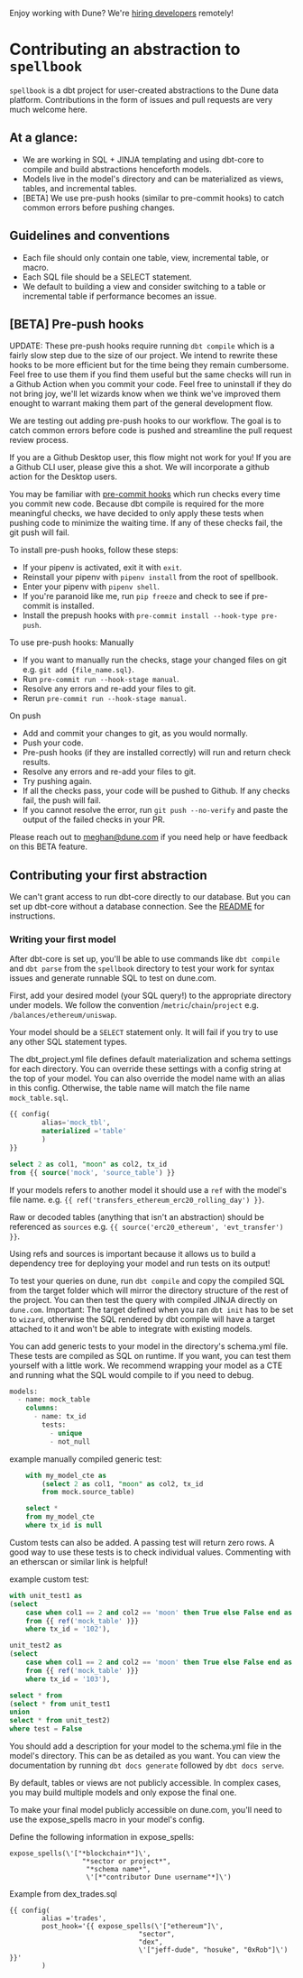 Enjoy working with Dune? We're [hiring developers](https://dune.com/careers) remotely!

# Contributing an abstraction to `spellbook`

`spellbook` is a dbt project for user-created abstractions to the Dune data platform. 
Contributions in the form of issues and pull requests are very much welcome here.

## At a glance:
- We are working in SQL + JINJA templating and using dbt-core to compile and build abstractions henceforth models.
- Models live in the model's directory and can be materialized as views, tables, and incremental tables.
- [BETA] We use pre-push hooks (similar to pre-commit hooks) to catch common errors before pushing changes.

## Guidelines and conventions
- Each file should only contain one table, view, incremental table, or macro.
- Each SQL file should be a SELECT statement. 
- We default to building a view and consider switching to a table or incremental table if performance becomes an issue.

## [BETA] Pre-push hooks 
UPDATE: These pre-push hooks require running `dbt compile` which is a fairly slow step due to the size of our project. We intend to rewrite these hooks to be more efficient but for the time being they remain cumbersome. Feel free to use them if you find them useful but the same checks will run in a Github Action when you commit your code. Feel free to uninstall if they do not bring joy, we'll let wizards know when we think we've improved them enought to warrant making them part of the general development flow.         

We are testing out adding pre-push hooks to our workflow. The goal is to catch common errors before code is pushed and
streamline the pull request review process. 

If you are a Github Desktop user, this flow might not work for you! If you are a Github CLI user, please give this a shot. We will incorporate a github action for the Desktop users.

You may be familiar with [pre-commit hooks](https://pre-commit.com/) which run checks every time you commit new code. 
Because dbt compile is required for the more meaningful checks, we have decided to only apply these tests when 
pushing code to minimize the waiting time. If any of these checks fail, the git push will fail. 

To install pre-push hooks, follow these steps:
- If your pipenv is activated, exit it with `exit`.
- Reinstall your pipenv with `pipenv install` from the root of spellbook.
- Enter your pipenv with `pipenv shell`.
- If you're paranoid like me, run `pip freeze` and check to see if pre-commit is installed.
- Install the prepush hooks with `pre-commit install --hook-type pre-push`.

To use pre-push hooks: 
Manually
- If you want to manually run the checks, stage your changed files on git e.g. `git add {file_name.sql}`.
- Run `pre-commit run --hook-stage manual`.
- Resolve any errors and re-add your files to git.
- Rerun `pre-commit run --hook-stage manual`.

On push
- Add and commit your changes to git, as you would normally.
- Push your code.
- Pre-push hooks (if they are installed correctly) will run and return check results.
- Resolve any errors and re-add your files to git.
- Try pushing again.
- If all the checks pass, your code will be pushed to Github. If any checks fail, the push will fail.
- If you cannot resolve the error, run `git push --no-verify` and paste the output of the failed checks in your PR. 

Please reach out to meghan@dune.com if you need help or have feedback on this BETA feature. 

## Contributing your first abstraction
We can't grant access to run dbt-core directly to our database. But you can set up dbt-core without a database connection. See the [README](https://github.com/duneanalytics/spellbook/blob/main/README.md) for instructions. 

### Writing your first model

After dbt-core is set up, you'll be able to use commands like `dbt compile` and `dbt parse` from the `spellbook` directory to test your work for syntax issues and generate runnable SQL to test on dune.com. 

First, add your desired model (your SQL query!) to the appropriate directory under models. We follow the convention /`metric`/`chain`/`project` e.g. `/balances/ethereum/uniswap`.

Your model should be a `SELECT` statement only. It will fail if you try to use any other SQL statement types.

The dbt_project.yml file defines default materialization and schema settings for each directory. You can override these settings with a config string at the top of your model. 
You can also override the model name with an alias in this config. Otherwise, the table name will match the file name `mock_table.sql`. 
```sql
{{ config(
        alias='mock_tbl',
        materialized ='table'
        ) 
}}

select 2 as col1, "moon" as col2, tx_id
from {{ source('mock', 'source_table') }}
```

If your models refers to another model it should use a `ref` with the model's file name. e.g. `{{ ref('transfers_ethereum_erc20_rolling_day') }}`.

Raw or decoded tables (anything that isn't an abstraction) should be referenced as `sources` e.g. `{{ source('erc20_ethereum', 'evt_transfer') }}`. 

Using refs and sources is important because it allows us to build a dependency tree for deploying your model and run tests on its output!

To test your queries on dune, run `dbt compile` and copy the compiled SQL from the target folder which will mirror the directory structure of the rest of the project. 
You can then test the query with compiled JINJA directly on `dune.com`.
Important: The target defined when you ran `dbt init` has to be set to `wizard`, otherwise the SQL rendered by dbt compile will have a target attached to it and won't be able to integrate with existing models.

You can add generic tests to your model in the directory's schema.yml file. These tests are compiled as SQL on runtime. If you want, you can test them yourself with a little work. We recommend wrapping your model as a CTE and running what the SQL would compile to if you need to debug.
```sql
models:
  - name: mock_table
    columns:
      - name: tx_id
        tests:
          - unique
          - not_null
```
 example manually compiled generic test:
```sql
    with my_model_cte as 
        (select 2 as col1, "moon" as col2, tx_id
        from mock.source_table)

    select *
    from my_model_cte
    where tx_id is null

```

Custom tests can also be added. A passing test will return zero rows. A good way to use these tests is to check individual values. Commenting with an etherscan or similar link is helpful!

example custom test:
```sql
with unit_test1 as
(select
    case when col1 == 2 and col2 == 'moon' then True else False end as test
    from {{ ref('mock_table' )}}
    where tx_id = '102'),

unit_test2 as
(select
    case when col1 == 2 and col2 == 'moon' then True else False end as test
    from {{ ref('mock_table' )}}
    where tx_id = '103'),

select * from
(select * from unit_test1
union
select * from unit_test2)
where test = False
```

You should add a description for your model to the schema.yml file in the model's directory. This can be as detailed as you want. You can view the documentation by running `dbt docs generate` followed by `dbt docs serve`. 

By default, tables or views are not publicly accessible. In complex cases, you may build multiple models and only expose the final one. 

To make your final model publicly accessible on dune.com, you'll need to use the expose_spells macro in your model's config. 

Define the following information in expose_spells:
```
expose_spells(\'["*blockchain*"]\',
                  "*sector or project*",
                   "*schema name*",
                   \'[*"contributor Dune username"*]\')
```
 
Example from dex_trades.sql
```
{{ config(
        alias ='trades',
        post_hook='{{ expose_spells(\'["ethereum"]\',
                                "sector",
                                "dex",
                                \'["jeff-dude", "hosuke", "0xRob"]\') }}'
        )
 ```
